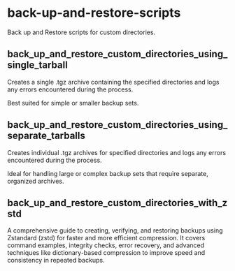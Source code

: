 # back-up-and-restore-scripts

Back up and Restore scripts for custom directories.

## back_up_and_restore_custom_directories_using_single_tarball

Creates a single .tgz archive containing the specified directories and logs any errors encountered during the process.

Best suited for simple or smaller backup sets.

## back_up_and_restore_custom_directories_using_separate_tarballs

Creates individual .tgz archives for specified directories and logs any errors encountered during the process.

Ideal for handling large or complex backup sets that require separate, organized archives.

## back_up_and_restore_custom_directories_with_zstd

A comprehensive guide to creating, verifying, and restoring backups using Zstandard (zstd) for faster and more efficient compression. It covers command examples, integrity checks, error recovery, and advanced techniques like dictionary-based compression to improve speed and consistency in repeated backups.
